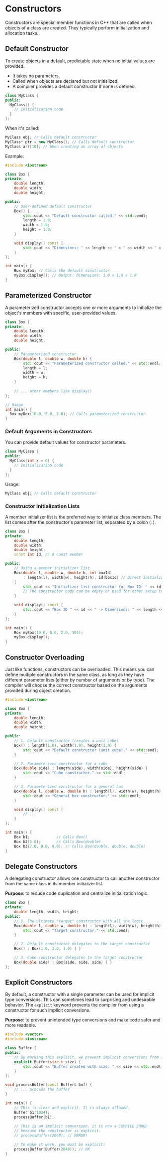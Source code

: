 # Constructors

Constructors are special member functions in C++ that are called when objects of a class are created. They typically perform initialization and allocation tasks.

## Default Constructor

To create objects in a default, predictable state when no initial values are provided.

- It takes no parameters.
- Called when objects are declared but not initialized.
- A compiler provides a default constructor if none is defined.

```c++
class MyClass {
public:
  MyClass() {
    // Initialization code
  }
};
```

When it's called:

```c++
MyClass obj; // Calls default constructor
MyClass* ptr = new MyClass(); // Calls default constructor
MyClass arr[10]; // When creating an array of objects
```

Example:

```c++
#include <iostream>

class Box {
private:
    double length;
    double width;
    double height;

public:
    // User-defined default constructor
    Box() {
        std::cout << "Default constructor called." << std::endl;
        length = 1.0;
        width = 1.0;
        height = 1.0;
    }

    void display() const {
        std::cout << "Dimensions: " << length << " x " << width << " x " << height << std::endl;
    }
};

int main() {
    Box myBox; // Calls the default constructor
    myBox.display(); // Output: Dimensions: 1.0 x 1.0 x 1.0
}
```

## Parameterized Constructor

A parameterized constructor accepts one or more arguments to initialize the object's members with specific, user-provided values.

```c++
class Box {
private:
    double length;
    double width;
    double height;

public:
    // Parameterized constructor
    Box(double l, double w, double h) {
        std::cout << "Parameterized constructor called." << std::endl;
        length = l;
        width = w;
        height = h;
    }
    
    // ... other members like display()
};

// Usage
int main() {
  Box myBox(10.0, 5.0, 2.0); // Calls parameterized constructor
}
```

### Default Arguments in Constructors

You can provide default values for constructor parameters.

```c++
class MyClass {
public:
  MyClass(int x = 0) {
    // Initialization code
  }
};
```

Usage: 
```c++
MyClass obj; // Calls default constructor
```

### Constructor Initialization Lists

A member initializer list is the preferred way to initialize class members. The list comes after the constructor's parameter list, separated by a colon (`:`).

```c++
class Box {
private:
    double length;
    double width;
    double height;
    const int id; // A const member

public:
    // Using a member initializer list
    Box(double l, double w, double h, int boxId) 
        : length(l), width(w), height(h), id(boxId) // Direct initialization
    {
        std::cout << "Initializer list constructor for Box ID: " << id << std::endl;
        // The constructor body can be empty or used for other setup tasks.
    }

    void display() const {
        std::cout << "Box ID " << id << " -> Dimensions: " << length << " x " << width << " x " << height << std::endl;
    }
};

int main() {
    Box myBox(10.0, 5.0, 2.0, 101);
    myBox.display();
}
```

## Constructor Overloading

Just like functions, constructors can be overloaded. This means you can define multiple constructors in the same class, as long as they have different parameter lists (either by number of arguments or by type). The compiler will choose the correct constructor based on the arguments provided during object creation.

```c++
#include <iostream>

class Box {
private:
    double length;
    double width;
    double height;

public:
    // 1. Default constructor (creates a unit cube)
    Box() : length(1.0), width(1.0), height(1.0) {
        std::cout << "Default constructor (unit cube)." << std::endl;
    }

    // 2. Parameterized constructor for a cube
    Box(double side) : length(side), width(side), height(side) {
        std::cout << "Cube constructor." << std::endl;
    }

    // 3. Parameterized constructor for a general box
    Box(double l, double w, double h) : length(l), width(w), height(h) {
        std::cout << "General box constructor." << std::endl;
    }

    void display() const {
        // ...
    }
};

int main() {
    Box b1;            // Calls Box()
    Box b2(5.0);       // Calls Box(double)
    Box b3(7.0, 8.0, 9.0); // Calls Box(double, double, double)
}
```

## Delegate Constructors

A delegating constructor allows one constructor to call another constructor from the same class in its member initializer list.

**Purpose**: to reduce code duplication and centralize initialization logic.

```c++
class Box {
private:
    double length, width, height;
public:
    // 1. The ultimate "target" constructor with all the logic
    Box(double l, double w, double h) : length(l), width(w), height(h) {
        std::cout << "Target constructor." << std::endl;
    }

    // 2. Default constructor delegates to the target constructor
    Box() : Box(1.0, 1.0, 1.0) { }

    // 3. Cube constructor delegates to the target constructor
    Box(double side) : Box(side, side, side) { }
};
```

## Explicit Constructors

By default, a constructor with a single parameter can be used for implicit type conversions. This can sometimes lead to surprising and undesirable behavior. The `explicit` keyword prevents the compiler from using a constructor for such implicit conversions.

**Purpose**: to prevent unintended type conversions and make code safer and more readable.

```c++
#include <vector>
#include <iostream>

class Buffer {
public:
    // By marking this explicit, we prevent implicit conversions from int to Buffer.
    explicit Buffer(size_t size) {
        std::cout << "Buffer created with size: " << size << std::endl;
    }
};

void processBuffer(const Buffer& buf) {
    // ... process the buffer
}

int main() {
    // This is clear and explicit. It is always allowed.
    Buffer b1(1024);
    processBuffer(b1);
    
    // This is an implicit conversion. It is now a COMPILE ERROR
    // because the constructor is explicit.
    // processBuffer(2048); // ERROR!

    // To make it work, you must be explicit:
    processBuffer(Buffer(2048)); // OK
}
```